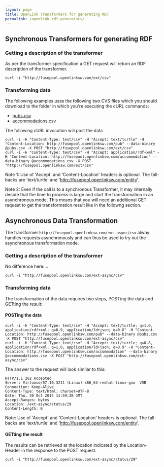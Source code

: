 ```yaml
---
layout: page
title: OpenLink Transformers for generating RDF
permalink: /openlink-rdf-generators/
---
```



## Synchronous Transformers for generating RDF


### Getting a description of the transformer

As per the transformer specification a GET request will return an RDF description of the transformer.

    curl -i "http://fusepool.openlinksw.com/ext/csv"
    

### Transforming data

The following examples uses the following two CVS files which you should download to the folder in which you're executing the cURL commands:

- [pubs.csv](/openlink/pubs.csv)
- [accommodations.csv](/openlink/accommodations.csv)

The following cURL invocation will post the data

    curl -i -H "Content-Type: text/csv" -H "Accept: text/turtle" -H "Content-Location: http://fusepool.openlinksw.com/pub" --data-binary @pubs.csv -X POST "http://fusepool.openlinksw.com/ext/csv"    
    curl -i -H "Content-Type: text/csv" -H "Accept: application/rdf+xml" -H "Content-Location: http://fusepool.openlinksw.com/accommodation" --data-binary @accommodations.csv -X POST "http://fusepool.openlinksw.com/ext/csv"

Note 1: Use of 'Accept' and 'Content-Location' headers is optional. The fall-backs are 'text/turtle' and 'http://fusepool.openlinksw.com/entity'.

Note 2: Even if the call is to a synchronous Transformer, it may internally decide that the time to process is large and start the transformation in an asynchronous mode. This means that you will need an additional GET request to get the transformation result like in the followng section.

## Asynchronous Data Transformation

The transformer `http://fusepool.openlinksw.com/ext-async/csv` alway handles requests asynchronously and can thus be used to try out the asynchronous transformation mode.

### Getting a description of the transformer

No difference here....

    curl -i "http://fusepool.openlinksw.com/ext-async/csv"

### Transforming data

The transformation of the data requires two steps, POSTing the data and GETting the result:

#### POSTing the data

    curl -i -H "Content-Type: text/csv" -H "Accept: text/turtle; q=1.0, application/rdf+xml; q=0.9, application/ld+json; q=0.8" -H "Content-Location: http://fusepool.openlinksw.com/pub" --data-binary @pubs.csv -X POST "http://fusepool.openlinksw.com/ext-async/csv"
    curl -i -H "Content-Type: text/csv" -H "Accept: text/turtle; q=0.8, application/rdf+xml; q=1.0, application/ld+json; q=0.9" -H "Content-Location: http://fusepool.openlinksw.com/accommodation" --data-binary @accommodations.csv -X POST "http://fusepool.openlinksw.com/ext-async/csv"
    
The answer to the request will look similar to this:

    HTTP/1.1 202 Accepted
    Server: Virtuoso/07.10.3211 (Linux) x86_64-redhat-linux-gnu  VDB
    Connection: Keep-Alive
    Content-Type: text/html; charset=UTF-8
    Date: Thu, 30 Oct 2014 11:59:38 GMT
    Accept-Ranges: bytes
    Location: /ext-async/status/29
    Content-Length: 0


Note: Use of 'Accept' and 'Content-Location' headers is optional. The fall-backs are 'text/turtle' and 'http://fusepool.openlinksw.com/entity'.

#### GETting the result

The results can be retrieved at the location indicated by the Location-Header in the response to the POST request.

    curl -i "http://fusepool.openlinksw.com/ext-async/status/29"
